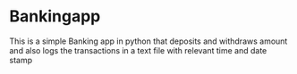 # Bankingapp
This is a simple Banking app in python that deposits and withdraws amount and also logs the transactions in a text file with relevant time and date stamp
